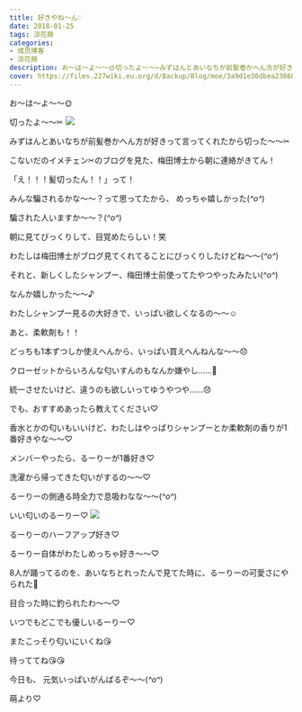 ```yaml
---
title: 好きやね〜ん♡
date: 2018-01-25
tags: 涼花萌
categories: 
- 成员博客
- 涼花萌
description: お〜は〜よ〜〜🌞切ったよ〜〜✂︎みずはんとあいなちが前髪巻かへん方が好きって言ってくれたから切った〜〜✂︎こないだのイメチェン✂︎のブログを見...
cover: https://files.227wiki.eu.org/d/Backup/Blog/moe/3a9d1e36dbea23868cc6d0ca34ebd.jpg 
---
```






お〜は〜よ〜〜🌞






切ったよ〜〜✂︎
![](https://files.227wiki.eu.org/d/Backup/Blog/moe/3a9d1e36dbea23868cc6d0ca34ebd.jpg)






みずはんとあいなちが前髪巻かへん方が好きって言ってくれたから切った〜〜✂︎











こないだのイメチェン✂︎のブログを見た、梅田博士から朝に連絡がきてん！





「え！！！髪切ったん！！」って！




みんな騙されるかな〜〜？って思ってたから、
めっちゃ嬉しかった(*^o^*)







騙された人いますか〜〜？(*^o^*)









朝に見てびっくりして、目覚めたらしい！笑









わたしは梅田博士がブログ見てくれてることにびっくりしたけどね〜〜(*^o^*)









それと、新しくしたシャンプー、梅田博士前使ってたやつやったみたい(*^o^*)



なんか嬉しかった〜〜♪










わたしシャンプー見るの大好きで、いっぱい欲しくなるの〜〜☺️





あと、柔軟剤も！！








どっちも1本ずつしか使えへんから、いっぱい買えへんねんな〜〜😞







クローゼットからいろんな匂いすんのもなんか嫌やし……🤔





統一させたいけど、違うのも欲しいってゆうやつや……😞








でも、おすすめあったら教えてください♡









香水とかの匂いもいいけど、わたしはやっぱりシャンプーとか柔軟剤の香りが1番好きやな〜〜♡







メンバーやったら、るーりーが1番好き♡



洗濯から帰ってきた匂いがするの〜〜♡




るーりーの側通る時全力で息吸わなな〜〜(*^o^*)








いい匂いのるーりー♡
![](https://files.227wiki.eu.org/d/Backup/Blog/moe/3a9d1e36dbea23868cc6d0ca34ebd-01.jpg)








るーりーのハーフアップ好き♡



るーりー自体がわたしめっちゃ好き〜〜♡






8人が踊ってるのを、あいなちとれったんで見てた時に、るーりーの可愛さにやられた🙈





目合った時に釣られたわ〜〜♡





いつでもどこでも優しいるーりー♡





またこっそり匂いにいくね😘

待っててね😘😘








今日も、
元気いっぱいがんばるぞ〜〜(*^o^*)






萌より♡


